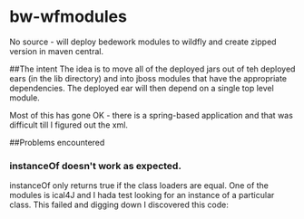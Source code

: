 # bw-wfmodules
No source - will deploy bedework modules to wildfly and create zipped version in maven central.

##The intent
The idea is to move all of the deployed jars out of teh deployed
ears (in the lib directory) and into jboss modules that have the
appropriate dependencies. The deployed ear will then depend on a
single top level module.

Most of this has gone OK - there is a spring-based application 
and that was difficult till I figured out the xml.

##Problems encountered
### instanceOf doesn't work as expected.
instanceOf only returns true if the class loaders are equal.
One of the modules is ical4J and I hada  test looking for an 
instance of a particular class. This failed and digging down I 
discovered this code:
